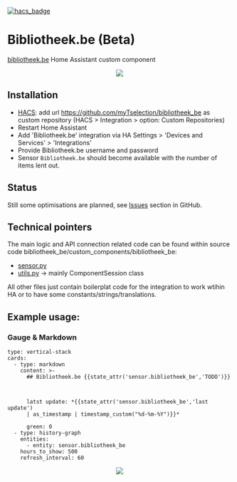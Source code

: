 [![hacs_badge](https://img.shields.io/badge/HACS-Custom-41BDF5.svg)](https://github.com/hacs/integration)

# Bibliotheek.be (Beta)
[bibliotheek.be](https://www.bibliotheek.be/) Home Assistant custom component

<p align="center"><img src="https://raw.githubusercontent.com/myTselection/bibliotheek_be/master/icon.png"/></p>


## Installation
- [HACS](https://hacs.xyz/): add url https://github.com/myTselection/bibliotheek_be as custom repository (HACS > Integration > option: Custom Repositories)
- Restart Home Assistant
- Add 'Bibliotheek.be' integration via HA Settings > 'Devices and Services' > 'Integrations'
- Provide Bibliotheek.be username and password
- Sensor `Bibliotheek.be` should become available with the number of items lent out.

## Status
Still some optimisations are planned, see [Issues](https://github.com/myTselection/bibliotheek_be/issues) section in GitHub.

## Technical pointers
The main logic and API connection related code can be found within source code bibliotheek_be/custom_components/bibliotheek_be:
- [sensor.py](https://github.com/myTselection/bibliotheek_be/blob/master/custom_components/bibliotheek_be/sensor.py)
- [utils.py](https://github.com/myTselection/bibliotheek_be/blob/master/custom_components/bibliotheek_be/utils.py) -> mainly ComponentSession class

All other files just contain boilerplat code for the integration to work wtihin HA or to have some constants/strings/translations.

## Example usage:
### Gauge & Markdown
```
type: vertical-stack
cards:
  - type: markdown
    content: >-
      ## Bibliotheek.be {{state_attr('sensor.bibliotheek_be','TODO')}}



      latst update: *{{state_attr('sensor.bibliotheek_be','last update')
      | as_timestamp | timestamp_custom("%d-%m-%Y")}}*
       
      green: 0
  - type: history-graph
    entities:
      - entity: sensor.bibliotheek_be
    hours_to_show: 500
    refresh_interval: 60

```

<p align="center"><img src="https://raw.githubusercontent.com/myTselection/bibliotheek_be/master/Markdown%20Gauge%20Card%20example.png"/></p>
